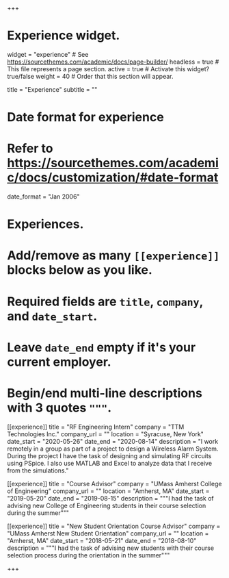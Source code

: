 +++
# Experience widget.
widget = "experience"  # See https://sourcethemes.com/academic/docs/page-builder/
headless = true  # This file represents a page section.
active = true  # Activate this widget? true/false
weight = 40  # Order that this section will appear.

title = "Experience"
subtitle = ""

# Date format for experience
#   Refer to https://sourcethemes.com/academic/docs/customization/#date-format
date_format = "Jan 2006"

# Experiences.
#   Add/remove as many `[[experience]]` blocks below as you like.
#   Required fields are `title`, `company`, and `date_start`.
#   Leave `date_end` empty if it's your current employer.
#   Begin/end multi-line descriptions with 3 quotes `"""`.


[[experience]]
  title = "RF Engineering Intern"
  company = "TTM Technologies Inc."
  company_url = ""
  location = "Syracuse, New York"
  date_start = "2020-05-26"
  date_end = "2020-08-14"
  description = "I work remotely in a group as part of a project to design a Wireless Alarm System. During the project I have the task of designing and simulating RF circuits using PSpice. I also use MATLAB and Excel to analyze data that I receive from the simulations."
  
[[experience]]
  title = "Course Advisor"
  company = "UMass Amherst College of Engineering"
  company_url = ""
  location = "Amherst, MA"
  date_start = "2019-05-20"
  date_end = "2019-08-15"
  description = """I had the task of advising new College of Engineering students in their course selection during the summer"""
  
[[experience]]
  title = "New Student Orientation Course Advisor"
  company = "UMass Amherst New Student Orientation"
  company_url = ""
  location = "Amherst, MA"
  date_start = "2018-05-21"
  date_end = "2018-08-10"
  description = """I had the task of advising new students with their course selection process during the orientation in the summer"""
  



+++
